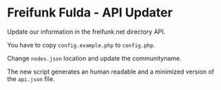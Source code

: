 Freifunk Fulda - API Updater
============================

Update our information in the freifunk.net directory API.

You have to copy `config.example.php` to `config.php`.

Change `nodes.json` location and update the communityname.

The new script generates an human readable and a minimized version of the 
`api.json` file.